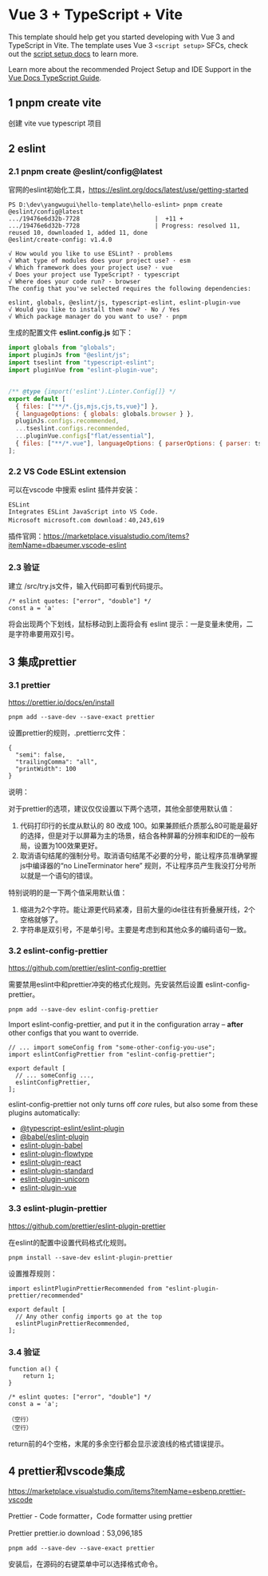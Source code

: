 # Vue 3 + TypeScript + Vite

This template should help get you started developing with Vue 3 and TypeScript in Vite. The template uses Vue 3 `<script setup>` SFCs, check out the [script setup docs](https://v3.vuejs.org/api/sfc-script-setup.html#sfc-script-setup) to learn more.

Learn more about the recommended Project Setup and IDE Support in the [Vue Docs TypeScript Guide](https://vuejs.org/guide/typescript/overview.html#project-setup).

## 1  pnpm create vite

创建 vite vue typescript 项目

## 2 eslint

### 2.1 pnpm create @eslint/config@latest

官网的eslint初始化工具，https://eslint.org/docs/latest/use/getting-started

```
PS D:\dev\yangwugui\hello-template\hello-eslint> pnpm create @eslint/config@latest
.../19476e6d32b-7728                     |  +11 +
.../19476e6d32b-7728                     | Progress: resolved 11, reused 10, downloaded 1, added 11, done
@eslint/create-config: v1.4.0

√ How would you like to use ESLint? · problems
√ What type of modules does your project use? · esm
√ Which framework does your project use? · vue
√ Does your project use TypeScript? · typescript
√ Where does your code run? · browser
The config that you've selected requires the following dependencies:

eslint, globals, @eslint/js, typescript-eslint, eslint-plugin-vue
√ Would you like to install them now? · No / Yes
√ Which package manager do you want to use? · pnpm
```

生成的配置文件 **eslint.config.js** 如下：

```js
import globals from "globals";
import pluginJs from "@eslint/js";
import tseslint from "typescript-eslint";
import pluginVue from "eslint-plugin-vue";


/** @type {import('eslint').Linter.Config[]} */
export default [
  { files: ["**/*.{js,mjs,cjs,ts,vue}"] },
  { languageOptions: { globals: globals.browser } },
  pluginJs.configs.recommended,
  ...tseslint.configs.recommended,
  ...pluginVue.configs["flat/essential"],
  { files: ["**/*.vue"], languageOptions: { parserOptions: { parser: tseslint.parser } } },
];
```



### 2.2 VS Code ESLint extension

可以在vscode 中搜索 eslint 插件并安装：

```
ESLint 
Integrates ESLint JavaScript into VS Code.
Microsoft microsoft.com download：40,243,619
```

插件官网：https://marketplace.visualstudio.com/items?itemName=dbaeumer.vscode-eslint

### 2.3 验证

建立 /src/try.js文件，输入代码即可看到代码提示。

```
/* eslint quotes: ["error", "double"] */
const a = 'a'
```

将会出现两个下划线，鼠标移动到上面将会有 eslint 提示：一是变量未使用，二是字符串要用双引号。

## 3 集成prettier

### 3.1 prettier

https://prettier.io/docs/en/install

```
pnpm add --save-dev --save-exact prettier
```

设置prettier的规则，.prettierrc文件：

```
{
  "semi": false,
  "trailingComma": "all",
  "printWidth": 100
}
```

说明：

对于prettier的选项，建议仅仅设置以下两个选项，其他全部使用默认值：
1. 代码打印行的长度从默认的 80 改成 100。如果兼顾纸介质那么80可能是最好的选择，但是对于以屏幕为主的场景，结合各种屏幕的分辨率和IDE的一般布局，设置为100效果更好。
2. 取消语句结尾的强制分号。取消语句结尾不必要的分号，能让程序员准确掌握js中编译器的“no LineTerminator here” 规则，不让程序员产生我没打分号所以就是一个语句的错误。

特别说明的是一下两个值采用默认值：

1. 缩进为2个字符。能让源更代码紧凑，目前大量的ide往往有折叠展开线，2个空格就够了。
2. 字符串是双引号，不是单引号。主要是考虑到和其他众多的编码语句一致。

### 3.2 eslint-config-prettier

https://github.com/prettier/eslint-config-prettier

需要禁用eslint中和prettier冲突的格式化规则。先安装然后设置 eslint-config-prettier。

```
pnpm add --save-dev eslint-config-prettier
```

Import eslint-config-prettier, and put it in the configuration array – **after** other configs that you want to override.

```
// ... import someConfig from "some-other-config-you-use";
import eslintConfigPrettier from "eslint-config-prettier";

export default [
  // ... someConfig ...,
  eslintConfigPrettier,
];
```

eslint-config-prettier not only turns off *core* rules, but also some from these plugins automatically:

- [@typescript-eslint/eslint-plugin](https://github.com/typescript-eslint/typescript-eslint)
- [@babel/eslint-plugin](https://github.com/babel/babel/tree/main/eslint/babel-eslint-plugin)
- [eslint-plugin-babel](https://github.com/babel/eslint-plugin-babel)
- [eslint-plugin-flowtype](https://github.com/gajus/eslint-plugin-flowtype)
- [eslint-plugin-react](https://github.com/yannickcr/eslint-plugin-react)
- [eslint-plugin-standard](https://github.com/xjamundx/eslint-plugin-standard)
- [eslint-plugin-unicorn](https://github.com/sindresorhus/eslint-plugin-unicorn)
- [eslint-plugin-vue](https://github.com/vuejs/eslint-plugin-vue)

### 3.3 eslint-plugin-prettier

https://github.com/prettier/eslint-plugin-prettier

在eslint的配置中设置代码格式化规则。

```
pnpm install --save-dev eslint-plugin-prettier
```

设置推荐规则：

```
import eslintPluginPrettierRecommended from "eslint-plugin-prettier/recommended"

export default [
  // Any other config imports go at the top
  eslintPluginPrettierRecommended,
];
```

### 3.4 验证

```
function a() {
    return 1;
}

/* eslint quotes: ["error", "double"] */
const a = 'a';

（空行）
（空行）
```

return前的4个空格，末尾的多余空行都会显示波浪线的格式错误提示。

## 4 prettier和vscode集成

https://marketplace.visualstudio.com/items?itemName=esbenp.prettier-vscode

Prettier - Code formatter，Code formatter using prettier

Prettier prettier.io download：53,096,185

```
pnpm add --save-dev --save-exact prettier
```

安装后，在源码的右键菜单中可以选择格式命令。

